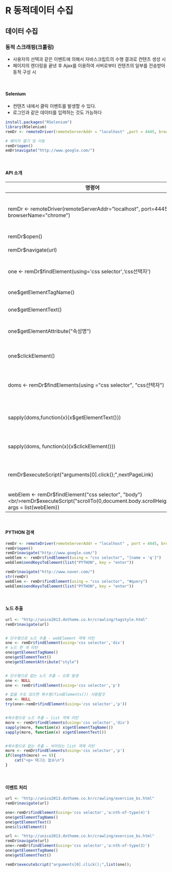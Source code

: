 # R 동적데이터 수집

## 데이터 수집

### 동적 스크래핑(크롤링)

* 사용자의 선택과 같은 이벤트에 의해서 자바스크립트의 수행 결과로 컨텐츠 생성 시
* 페이지의 렌더링을 끝낸 후 Ajax를 이용하여 서버로부터 컨텐츠의 일부를 전송받아 동적 구성 시

<br>

#### Selenium

* 컨텐츠 내에서 클릭 이벤트를 발생할 수 있다.
* 로그인과 같은 데이터를 입력하는 것도 가능하다

```R
install.packages("RSelenium")
library(RSelenium)
remDr <- remoteDriver(remoteServerAddr = "localhost" ,port = 4445, browserName = "chrome")

# 페이지 열기 및 이동
remDr$open()	
emDr$navigate("http://www.google.com/")
```

<br>

#### API 소개

| 명령어                                                       | 의미                                                     |
| ------------------------------------------------------------ | -------------------------------------------------------- |
| remDr <- remoteDriver(remoteServerAddr="localhost", port=4445, browserName="chrome") | R 코드로 Selenium 서버에 접속하고 remoteDriver 객체 리턴 |
| remDr$open()                                                 | 브라우저 오픈                                            |
| remDr$navigate(url)                                          | url에 해당하는 웹페이지 렌더링                           |
| one <- remDr$findElement(using='css selector',‘css선택자')   | 태그 한 개 찾기<br />태그가 없으면 오류 발생             |
| one$getElementTagName()                                      | 찾아진 태그의 태그 명 추출                               |
| one$getElementText()                                         | 찾아진 태그의 태그 내용 추출                             |
| one$getElementAttribute(”속성명”)                            | 찾아진 태그의 속성 명에 대한 값 추출                     |
| one$clickElement()                                           | 찾아진 태그에서 클릭이벤트 발생시키기                    |
| doms <- remDr$findElements(using ="css selector", "css선택자") | 태그들을 찾기<br />존재하지 않으면 비어있는 리스트 리턴  |
| sapply(doms,function(x){x$getElementText()})                 | 찾아진 태그들의 컨텐트들의 추출하여 리스트로 리턴        |
| sapply(doms, function(x){x$clickElement()})                  | 찾아진 태그들에 각각 클릭 이벤트 발생                    |
| remDr$executeScript("arguments[0].click();",nextPageLink)    | 가끔 clickElement() 가 일을 안 할 때 사용하면 좋음       |
| webElem <- remDr$findElement("css selector", "body")<br/>remDr$executeScript("scrollTo(0,document.body.scrollHeight)", args = list(webElem)) | 페이지 스크롤                                            |

<br>

#### PYTHON 검색

```R
remDr <- remoteDriver(remoteServerAddr = "localhost" , port = 4445, browserName = "chrome")
remDr$open()
remDr$navigate("http://www.google.com/")
webElem <- remDr$findElement(using = "css selector", "[name = 'q']")
webElem$sendKeysToElement(list("PYTHON", key = "enter"))

remDr$navigate("http://www.naver.com/")
str(remDr)
webElem <- remDr$findElement(using = "css selector", "#query")
webElem$sendKeysToElement(list("PYTHON", key = "enter"))
```

<br>

#### 노드 추출

```R
url <- "http://unico2013.dothome.co.kr/crawling/tagstyle.html"
remDr$navigate(url)


# 단수형으로 노드 추출 - webElement 객체 리턴
one <- remDr$findElement(using='css selector','div') 
# 노드 한 개 리턴
one$getElementTagName()
one$getElementText()
one$getElementAttribute("style")


# 단수형으로 없는 노드 추출 – 오류 발생
one <- NULL
one <- remDr$findElement(using='css selector','p')

# 없을 수도 있으면 복수형(findElements()) 사용할것
one <- NULL
try(one<-remDr$findElement(using='css selector','p'))


#복수형으로 노드 추출 – list 객체 리턴 
more <- remDr$findElements(using='css selector','div') 
sapply(more, function(x) x$getElementTagName()) 
sapply(more, function(x) x$getElementText()) 


#복수형으로 없는 추출 – 비어있는 list 객체 리턴 
more <- remDr$findElements(using='css selector','p') 
if(length(more) == 0){
	cat("<p> 태그는 없슈\n")
}
```

<br>

#### 이벤트 처리

```R
url <- "http://unico2013.dothome.co.kr/crawling/exercise_bs.html"
remDr$navigate(url)

one<-remDr$findElement(using='css selector','a:nth-of-type(4)')
one$getElementTagName()
one$getElementText()
one$clickElement()

url <- "http://unico2013.dothome.co.kr/crawling/exercise_bs.html"
remDr$navigate(url)
one<-remDr$findElement(using='css selector','a:nth-of-type(3)')
one$getElementTagName()
one$getElementText()

remDr$executeScript("arguments[0].click();",list(one));
```
